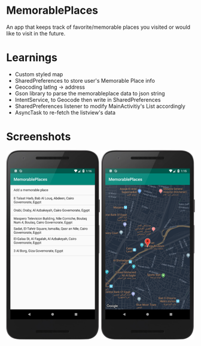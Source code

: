 # MemorablePlaces
An app that keeps track of favorite/memorable places you visited or would like to visit in the future.


# Learnings
- Custom styled map
- SharedPreferences to store user's Memorable Place info
- Geocoding latlng -> address
- Gson library to parse the memorableplace data to json string
- IntentService, to Geocode then write in SharedPreferences 
- SharedPreferences listener to modify MainActivitiy's List accordingly
- AsyncTask to re-fetch the listview's data

# Screenshots
<img src="/images/MainActivity.png" width="250"/>        <img src="/images/MapActivity.png" width="250"/>
